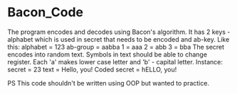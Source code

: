 # Bacon_Code
The program encodes and decodes using Bacon's algorithm. 
It has 2 keys - alphabet which is used in secret that needs to be encoded and ab-key. Like this:
alphabet = 123
ab-group = aabba
1 = aaa
2 = abb
3 = bba
The secret encodes into random text. Symbols in text should be able to change register. Each 'a' makes lower case letter and 'b' - capital letter. Instance:
secret = 23
text = Hello, you!
Coded secret = hELLO, you!

PS This code shouldn't  be written using OOP but wanted to practice.
